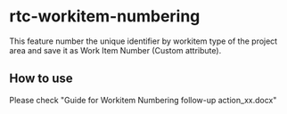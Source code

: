 # rtc-workitem-numbering
This feature number the unique identifier by workitem type of the project area and save it as Work Item Number (Custom attribute).

## How to use
Please check "Guide for Workitem Numbering follow-up action_xx.docx"
